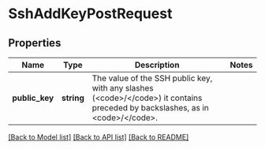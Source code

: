 # SshAddKeyPostRequest

## Properties
Name | Type | Description | Notes
------------ | ------------- | ------------- | -------------
**public_key** | **string** | The value of the SSH public key, with any slashes (&lt;code&gt;/&lt;/code&gt;) it contains preceded by backslashes, as in &lt;code&gt;/&lt;/code&gt;. | 

[[Back to Model list]](../README.md#documentation-for-models) [[Back to API list]](../README.md#documentation-for-api-endpoints) [[Back to README]](../README.md)


